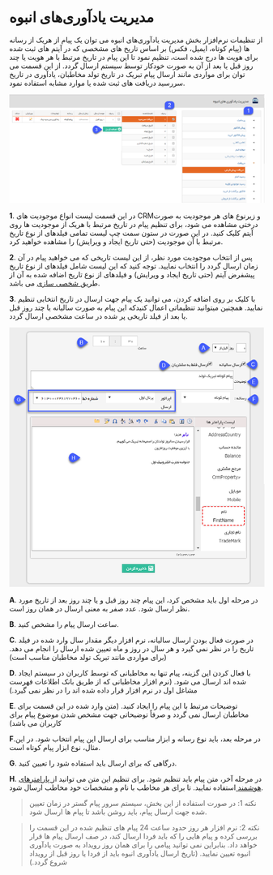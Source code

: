# مدیریت یادآوری‌های انبوه

از تنظیمات نرم‌افزار بخش مدیریت یادآوری‌های انبوه می توان یک پیام از هریک از رسانه ها (پیام کوتاه، ایمیل، فکس) بر اساس تاریخ های مشخصی که در آیتم های ثبت شده برای هویت ها درج شده است، تنظیم نمود تا این پیام در تاریخ مرتبط با هر هویت یا چند روز قبل یا بعد از آن به صورت خودکار توسط سیستم ارسال گردد. از این قسمت می توان برای مواردی مانند ارسال پیام تبریک در تاریخ تولد مخاطبان، یادآوری در تاریخ سررسید دریافت های ثبت شده یا موارد مشابه  استفاده نمود.

![](ReminderManagement1.png)

**1**. در این قسمت لیست انواع موجودیت های CRMو زیرنوع های هر موجودیت به صورت درختی مشاهده می شود، برای تنظیم پیام در تاریخ مرتبط با هریک از موجودیت ها روی آیتم کلیک کنید. در این صورت در ستون سمت چپ لیست تمامی فیلدهای از نوع تاریخ مرتبط با آن موجودیت (حتی تاریخ ایجاد و ویرایش) را مشاهده خواهید کرد.

**2**. پس از انتخاب موجودیت مورد نظر، از این لیست تاریخی که می خواهید پیام در آن زمان ارسال گردد را انتخاب نمایید. توجه کنید که این لیست شامل فیلدهای از نوع تاریخ پیشفرض آیتم (حتی تاریخ ایجاد و ویرایش) و فیلدهای از نوع تاریخ اضافه شده به آن از طریق[ شخصی سازی](https://github.com/1stco/PayamGostarDocs/blob/master/Help/Settings/Personalization-crm/Overview/General-information/Add-features/Add-features.md) می باشد.

**3**. با کلیک بر روی اضافه کردن، می توانید یک پیام جهت ارسال در تاریخ انتخابی تنظیم نمایید. همچنین میتوانید تنظیماتی اعمال کنیدکه این پیام به صورت سالیانه  یا چند روز قبل یا بعد از فیلد تاریخی پر شده در ساعت مشخصی ارسال گردد.

![](ReminderManagement2.png)

**A**. در مرحله اول باید مشخص کرد، این پیام چند روز قبل و یا چند روز بعد از تاریخ مورد نظر ارسال شود. عدد صفر به معنی ارسال در همان روز است.

**B**. ساعت ارسال پیام را مشخص کنید.

**C**. در صورت فعال بودن ارسال سالیانه، نرم افزار دیگر مقدار سال وارد شده در فیلد تاریخ را در نظر نمی گیرد و هر سال در روز و ماه تعیین شده ارسال را انجام می دهد. (برای مواردی مانند تبریک تولد مخاطبان مناسب است)

**D**. با فعال کردن این گزینه، پیام تنها به مخاطبانی که توسط کاربران در سیستم ایجاد شده اند ارسال می شود. (نرم افزار مخاطبانی که از طریق بانک اطلاعات فهرست مشاغل اول در نرم افزار قرار داده شده اند را در نظر نمی گیرد.)

**E**. توضیحات مرتبط با این پیام را ایجاد کنید. (متن وارد شده در این قسمت برای مخاطبان ارسال نمی گردد و صرفاً توضیحاتی جهت مشخص شدن موضوع پیام برای کاربران می باشد)

**F**.در مرحله بعد، باید نوع رسانه و ابزار مناسب برای ارسال این پیام انتخاب شود. در این مثال، نوع ابزار پیام کوتاه است.

**G**. درگاهی که برای ارسال باید استفاده شود را تعیین کنید.

**H**. در مرحله آخر، متن پیام باید تنظیم شود. برای تنظیم این متن می توانید از[ پارامترهای هوشمند ](https://github.com/1stco/PayamGostarDocs/blob/master/Help/Marketing/Parameters/MessageParameters.md)استفاده نمایید. تا برای هر مخاطب با نام و مشخصات خود مخاطب ارسال شود.

> نکته 1: در صورت استفاده از این بخش، سیستم سرور پیام گستر در زمان تعیین شده جهت ارسال پیام، باید روشن باشد تا پیام ها ارسال شود.


> نکته 2: نرم افزار هر روز حدود ساعت 24 پیام های تنظیم شده در این قسمت را بررسی کرده و پیام هایی را که باید فردا ارسال کند، در صف ارسال پیام ها قرار خواهد داد. بنابراین نمی توانید پیامی را برای همان روز رویداد به صورت یادآوری انبوه تعیین نمایید. (تاریخ ارسال یادآوری انبوه باید از فردا یا روز قبل از رویداد شروع گردد.)    

